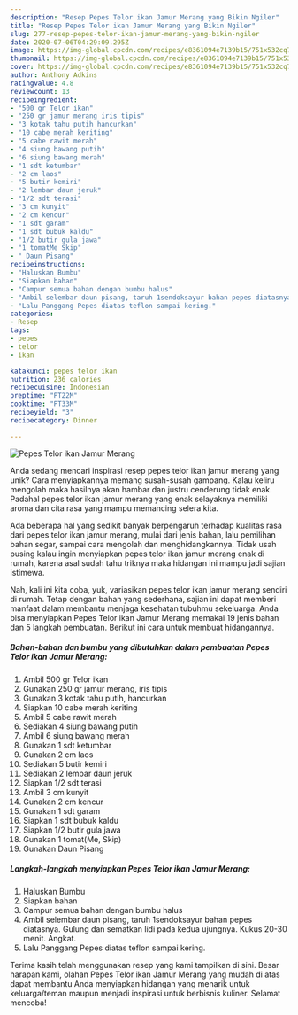 ```yaml
---
description: "Resep Pepes Telor ikan Jamur Merang yang Bikin Ngiler"
title: "Resep Pepes Telor ikan Jamur Merang yang Bikin Ngiler"
slug: 277-resep-pepes-telor-ikan-jamur-merang-yang-bikin-ngiler
date: 2020-07-06T04:29:09.295Z
image: https://img-global.cpcdn.com/recipes/e8361094e7139b15/751x532cq70/pepes-telor-ikan-jamur-merang-foto-resep-utama.jpg
thumbnail: https://img-global.cpcdn.com/recipes/e8361094e7139b15/751x532cq70/pepes-telor-ikan-jamur-merang-foto-resep-utama.jpg
cover: https://img-global.cpcdn.com/recipes/e8361094e7139b15/751x532cq70/pepes-telor-ikan-jamur-merang-foto-resep-utama.jpg
author: Anthony Adkins
ratingvalue: 4.8
reviewcount: 13
recipeingredient:
- "500 gr Telor ikan"
- "250 gr jamur merang iris tipis"
- "3 kotak tahu putih hancurkan"
- "10 cabe merah keriting"
- "5 cabe rawit merah"
- "4 siung bawang putih"
- "6 siung bawang merah"
- "1 sdt ketumbar"
- "2 cm laos"
- "5 butir kemiri"
- "2 lembar daun jeruk"
- "1/2 sdt terasi"
- "3 cm kunyit"
- "2 cm kencur"
- "1 sdt garam"
- "1 sdt bubuk kaldu"
- "1/2 butir gula jawa"
- "1 tomatMe Skip"
- " Daun Pisang"
recipeinstructions:
- "Haluskan Bumbu"
- "Siapkan bahan"
- "Campur semua bahan dengan bumbu halus"
- "Ambil selembar daun pisang, taruh 1sendoksayur bahan pepes diatasnya. Gulung dan sematkan lidi pada kedua ujungnya. Kukus 20-30 menit. Angkat."
- "Lalu Panggang Pepes diatas teflon sampai kering."
categories:
- Resep
tags:
- pepes
- telor
- ikan

katakunci: pepes telor ikan 
nutrition: 236 calories
recipecuisine: Indonesian
preptime: "PT22M"
cooktime: "PT33M"
recipeyield: "3"
recipecategory: Dinner

---
```



![Pepes Telor ikan Jamur Merang](https://img-global.cpcdn.com/recipes/e8361094e7139b15/751x532cq70/pepes-telor-ikan-jamur-merang-foto-resep-utama.jpg)

Anda sedang mencari inspirasi resep pepes telor ikan jamur merang yang unik? Cara menyiapkannya memang susah-susah gampang. Kalau keliru mengolah maka hasilnya akan hambar dan justru cenderung tidak enak. Padahal pepes telor ikan jamur merang yang enak selayaknya memiliki aroma dan cita rasa yang mampu memancing selera kita.

Ada beberapa hal yang sedikit banyak berpengaruh terhadap kualitas rasa dari pepes telor ikan jamur merang, mulai dari jenis bahan, lalu pemilihan bahan segar, sampai cara mengolah dan menghidangkannya. Tidak usah pusing kalau ingin menyiapkan pepes telor ikan jamur merang enak di rumah, karena asal sudah tahu triknya maka hidangan ini mampu jadi sajian istimewa.




Nah, kali ini kita coba, yuk, variasikan pepes telor ikan jamur merang sendiri di rumah. Tetap dengan bahan yang sederhana, sajian ini dapat memberi manfaat dalam membantu menjaga kesehatan tubuhmu sekeluarga. Anda bisa menyiapkan Pepes Telor ikan Jamur Merang memakai 19 jenis bahan dan 5 langkah pembuatan. Berikut ini cara untuk membuat hidangannya.

<!--inarticleads1-->

##### Bahan-bahan dan bumbu yang dibutuhkan dalam pembuatan Pepes Telor ikan Jamur Merang:

1. Ambil 500 gr Telor ikan
1. Gunakan 250 gr jamur merang, iris tipis
1. Gunakan 3 kotak tahu putih, hancurkan
1. Siapkan 10 cabe merah keriting
1. Ambil 5 cabe rawit merah
1. Sediakan 4 siung bawang putih
1. Ambil 6 siung bawang merah
1. Gunakan 1 sdt ketumbar
1. Gunakan 2 cm laos
1. Sediakan 5 butir kemiri
1. Sediakan 2 lembar daun jeruk
1. Siapkan 1/2 sdt terasi
1. Ambil 3 cm kunyit
1. Gunakan 2 cm kencur
1. Gunakan 1 sdt garam
1. Siapkan 1 sdt bubuk kaldu
1. Siapkan 1/2 butir gula jawa
1. Gunakan 1 tomat(Me, Skip)
1. Gunakan  Daun Pisang




<!--inarticleads2-->

##### Langkah-langkah menyiapkan Pepes Telor ikan Jamur Merang:

1. Haluskan Bumbu
1. Siapkan bahan
1. Campur semua bahan dengan bumbu halus
1. Ambil selembar daun pisang, taruh 1sendoksayur bahan pepes diatasnya. Gulung dan sematkan lidi pada kedua ujungnya. Kukus 20-30 menit. Angkat.
1. Lalu Panggang Pepes diatas teflon sampai kering.




Terima kasih telah menggunakan resep yang kami tampilkan di sini. Besar harapan kami, olahan Pepes Telor ikan Jamur Merang yang mudah di atas dapat membantu Anda menyiapkan hidangan yang menarik untuk keluarga/teman maupun menjadi inspirasi untuk berbisnis kuliner. Selamat mencoba!
